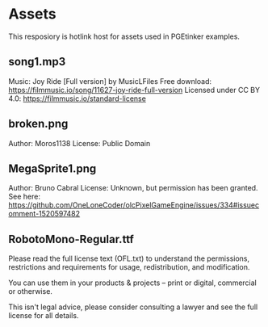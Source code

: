 # Assets
This resposiory is hotlink host for assets used in PGEtinker examples.

## song1.mp3

Music: Joy Ride [Full version] by MusicLFiles
Free download: https://filmmusic.io/song/11627-joy-ride-full-version
Licensed under CC BY 4.0: https://filmmusic.io/standard-license

## broken.png

Author: Moros1138
License: Public Domain

## MegaSprite1.png

Author: Bruno Cabral
License: Unknown, but permission has been granted. See here: https://github.com/OneLoneCoder/olcPixelGameEngine/issues/334#issuecomment-1520597482

## RobotoMono-Regular.ttf

Please read the full license text (OFL.txt) to understand the permissions,
restrictions and requirements for usage, redistribution, and modification.

You can use them in your products & projects – print or digital,
commercial or otherwise.

This isn't legal advice, please consider consulting a lawyer and see the full
license for all details.
